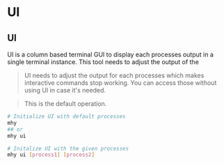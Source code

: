 # UI

## UI

UI is a column based terminal GUI to display each processes output in
a single terminal instance. This tool needs to adjust the output of the

> UI needs to adjust the output for each processes which makes
interactive commands stop working. You can access those without using
UI in case it's needed.

> This is the default operation.

```bash
# Initialize UI with default processes
mhy
## or
mhy ui

# Initalize UI with the given processes
mhy ui [process1] [process2]
```